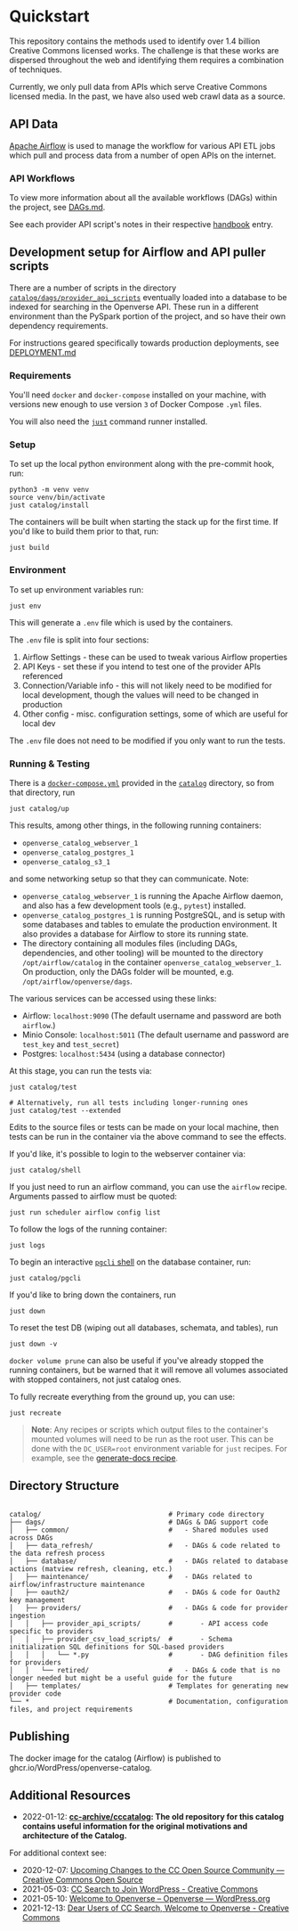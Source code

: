 # Quickstart

This repository contains the methods used to identify over 1.4 billion Creative
Commons licensed works. The challenge is that these works are dispersed
throughout the web and identifying them requires a combination of techniques.

Currently, we only pull data from APIs which serve Creative Commons licensed
media. In the past, we have also used web crawl data as a source.

## API Data

[Apache Airflow](https://airflow.apache.org/) is used to manage the workflow for
various API ETL jobs which pull and process data from a number of open APIs on
the internet.

### API Workflows

To view more information about all the available workflows (DAGs) within the
project, see [DAGs.md](../reference/DAGs.md).

See each provider API script's notes in their respective [handbook][ov-handbook]
entry.

[ov-handbook]: https://make.wordpress.org/openverse/handbook/

## Development setup for Airflow and API puller scripts

There are a number of scripts in the directory
[`catalog/dags/provider_api_scripts`][api_scripts] eventually loaded into a
database to be indexed for searching in the Openverse API. These run in a
different environment than the PySpark portion of the project, and so have their
own dependency requirements.

For instructions geared specifically towards production deployments, see
[DEPLOYMENT.md](https://github.com/WordPress/openverse/blob/main/documentation/catalog/guides/deployment.md)

[api_scripts]:
  https://github.com/WordPress/openverse/blob/main/catalog/dags/providers/provider_api_scripts

### Requirements

You'll need `docker` and `docker-compose` installed on your machine, with
versions new enough to use version `3` of Docker Compose `.yml` files.

You will also need the [`just`](https://github.com/casey/just#installation)
command runner installed.

### Setup

To set up the local python environment along with the pre-commit hook, run:

<!-- Ignore `venv` repetition below as it is correct -->
<!-- vale Vale.Repetition = NO -->

```shell
python3 -m venv venv
source venv/bin/activate
just catalog/install
```

<!-- vale Vale.Repetition = YES -->

The containers will be built when starting the stack up for the first time. If
you'd like to build them prior to that, run:

```shell
just build
```

### Environment

To set up environment variables run:

```shell
just env
```

This will generate a `.env` file which is used by the containers.

The `.env` file is split into four sections:

1. Airflow Settings - these can be used to tweak various Airflow properties
2. API Keys - set these if you intend to test one of the provider APIs
   referenced
3. Connection/Variable info - this will not likely need to be modified for local
   development, though the values will need to be changed in production
4. Other config - misc. configuration settings, some of which are useful for
   local dev

The `.env` file does not need to be modified if you only want to run the tests.

### Running & Testing

There is a [`docker-compose.yml`][dockercompose] provided in the
[`catalog`][cc_airflow] directory, so from that directory, run

```shell
just catalog/up
```

This results, among other things, in the following running containers:

- `openverse_catalog_webserver_1`
- `openverse_catalog_postgres_1`
- `openverse_catalog_s3_1`

and some networking setup so that they can communicate. Note:

- `openverse_catalog_webserver_1` is running the Apache Airflow daemon, and also
  has a few development tools (e.g., `pytest`) installed.
- `openverse_catalog_postgres_1` is running PostgreSQL, and is setup with some
  databases and tables to emulate the production environment. It also provides a
  database for Airflow to store its running state.
- The directory containing all modules files (including DAGs, dependencies, and
  other tooling) will be mounted to the directory `/opt/airflow/catalog` in the
  container `openverse_catalog_webserver_1`. On production, only the DAGs folder
  will be mounted, e.g. `/opt/airflow/openverse/dags`.

The various services can be accessed using these links:

- Airflow: `localhost:9090` (The default username and password are both
  `airflow`.)
- Minio Console: `localhost:5011` (The default username and password are
  `test_key` and `test_secret`)
- Postgres: `localhost:5434` (using a database connector)

At this stage, you can run the tests via:

```shell
just catalog/test

# Alternatively, run all tests including longer-running ones
just catalog/test --extended
```

Edits to the source files or tests can be made on your local machine, then tests
can be run in the container via the above command to see the effects.

If you'd like, it's possible to login to the webserver container via:

```shell
just catalog/shell
```

If you just need to run an airflow command, you can use the `airflow` recipe.
Arguments passed to airflow must be quoted:

```shell
just run scheduler airflow config list
```

To follow the logs of the running container:

```shell
just logs
```

To begin an interactive [`pgcli` shell](https://www.pgcli.com/) on the database
container, run:

```shell
just catalog/pgcli
```

If you'd like to bring down the containers, run

```shell
just down
```

To reset the test DB (wiping out all databases, schemata, and tables), run

```shell
just down -v
```

`docker volume prune` can also be useful if you've already stopped the running
containers, but be warned that it will remove all volumes associated with
stopped containers, not just catalog ones.

To fully recreate everything from the ground up, you can use:

```shell
just recreate
```

> **Note**: Any recipes or scripts which output files to the container's mounted
> volumes will need to be run as the root user. This can be done with the
> `DC_USER=root` environment variable for `just` recipes. For example, see the
> [generate-docs recipe](https://github.com/WordPress/openverse-catalog/blob/c9be67e483e49e9eda7cd21b52bcde8857cd3922/justfile#L124).

[justfile]: https://github.com/WordPress/openverse/blob/main/catalog/justfile
[dockercompose]:
  https://github.com/WordPress/openverse/blob/main/docker-compose.yml
[cc_airflow]: https://github.com/WordPress/openverse/tree/main/catalog

## Directory Structure

```text

catalog/                                # Primary code directory
├── dags/                               # DAGs & DAG support code
│   ├── common/                         #   - Shared modules used across DAGs
│   ├── data_refresh/                   #   - DAGs & code related to the data refresh process
│   ├── database/                       #   - DAGs related to database actions (matview refresh, cleaning, etc.)
│   ├── maintenance/                    #   - DAGs related to airflow/infrastructure maintenance
│   ├── oauth2/                         #   - DAGs & code for Oauth2 key management
│   ├── providers/                      #   - DAGs & code for provider ingestion
│   │   ├── provider_api_scripts/       #       - API access code specific to providers
│   │   ├── provider_csv_load_scripts/  #       - Schema initialization SQL definitions for SQL-based providers
│   │   │   └── *.py                    #       - DAG definition files for providers
│   │   └── retired/                    #   - DAGs & code that is no longer needed but might be a useful guide for the future
│   ├── templates/                      # Templates for generating new provider code
└── *                                   # Documentation, configuration files, and project requirements
```

## Publishing

The docker image for the catalog (Airflow) is published to
ghcr.io/WordPress/openverse-catalog.

## Additional Resources

- 2022-01-12: **[cc-archive/cccatalog](https://github.com/cc-archive/cccatalog):
  The old repository for this catalog contains useful information for the
  original motivations and architecture of the Catalog.**

For additional context see:

- 2020-12-07:
  [Upcoming Changes to the CC Open Source Community — Creative Commons Open Source](https://opensource.creativecommons.org/blog/entries/2020-12-07-upcoming-changes-to-community/)
- 2021-05-03:
  [CC Search to Join WordPress - Creative Commons](https://creativecommons.org/2021/05/03/cc-search-to-join-wordpress/)
- 2021-05-10:
  [Welcome to Openverse – Openverse — WordPress.org](https://make.wordpress.org/openverse/2021/05/11/hello-world/)
- 2021-12-13:
  [Dear Users of CC Search, Welcome to Openverse - Creative Commons](https://creativecommons.org/2021/12/13/dear-users-of-cc-search-welcome-to-openverse/)
